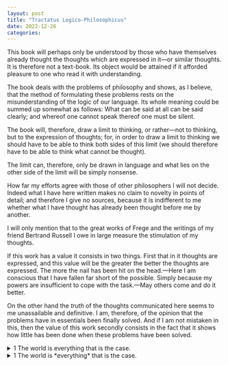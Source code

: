 ```yaml
---
layout: post
title: "Tractatus Logico-Philosophicus"
date: 2022-12-26
categories:
---
```


This book will perhaps only be understood by those who have themselves already thought the thoughts which are expressed in it—or similar thoughts. It is therefore not a text-book. Its object would be attained if it afforded pleasure to one who read it with understanding.

The book deals with the problems of philosophy and shows, as I believe, that the method of formulating these problems rests on the misunderstanding of the logic of our language. Its whole meaning could be summed up somewhat as follows: What can be said at all can be said clearly; and whereof one cannot speak thereof one must be silent.

The book will, therefore, draw a limit to thinking, or rather—not to thinking, but to the expression of thoughts; for, in order to draw a limit to thinking we should have to be able to think both sides of this limit (we should therefore have to be able to think what cannot be thought).

The limit can, therefore, only be drawn in language and what lies on the other side of the limit will be simply nonsense.

How far my efforts agree with those of other philosophers I will not decide. Indeed what I have here written makes no claim to novelty in points of detail; and therefore I give no sources, because it is indifferent to me whether what I have thought has already been thought before me by another.

I will only mention that to the great works of Frege and the writings of my friend Bertrand Russell I owe in large measure the stimulation of my thoughts.

If this work has a value it consists in two things. First that in it thoughts are expressed, and this value will be the greater the better the thoughts are expressed. The more the nail has been hit on the head.—Here I am conscious that I have fallen far short of the possible. Simply because my powers are insufficient to cope with the task.—May others come and do it better.

On the other hand the *truth* of the thoughts communicated here seems to me unassailable and definitive. I am, therefore, of the opinion that the problems have in essentials been finally solved. And if I am not mistaken in this, then the value of this work secondly consists in the fact that it shows how little has been done when these problems have been solved.




<details>

<summary> 1 The world is everything that is the case. </summary><blockquote>

<details>

<summary> 1.1 The world is the totality of facts, not of things. </summary><blockquote>
 
1.11 The world is determined by the facts, and by these being *all* the facts.
 
1.12 For the totality of facts determines both what is the case, and also all that is not the case.
 
1.13 The facts in logical space are the world.
 
</blockquote>

</details>

<details>

<summary> 1.2 The world divides into facts. </summary><blockquote>

1.21 Any one can either be the case or not be the case, and everything else remain the same.

</blockquote>

</details>

</blockquote>

</details>







<details><summary> 1 The world is *everything* that is the case. </summary>
><details><summary> 1.1 The world is the *totality* of facts, not of things. </summary>
>>1.11 The world is determined by the facts, and by these being *all* the facts.
>>1.12 For the totality of *facts* determines both what is the case, and also all that is not the case.
>>1.13 The facts in logical *space* are the world.
</details>

<details><summary> 1.2 The world *divides* into facts. </summary>

1.21 Any one can either be the case or not be the case, and *everything* else remain the same.

<details><summary> 1.22 He never *said* this. </summary>

1.221 Or *this*.
 
1.222 Or *this*.

<details><summary> 1.223 Or *this*. </summary>

1.2231 *Or* this!

</details>

</details>

</details>

</details>